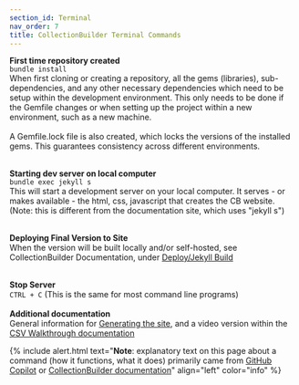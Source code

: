 ```yaml
---
section_id: Terminal
nav_order: 7
title: CollectionBuilder Terminal Commands
---
```


**First time repository created**<br>
`bundle install`<br>
When first cloning or creating a repository, all the gems (libraries), sub-dependencies, and any other necessary dependencies which need to be setup within the development environment. This only needs to be done if the Gemfile changes or when setting up the project within a new environment, such as a new machine.
<br><br>
A Gemfile.lock file is also created, which locks the versions of the installed gems. This guarantees consistency across different environments. 
<br><br>  

**Starting dev server on local computer**<br>
`bundle exec jekyll s` <br>This will start a development server on your local computer. It serves - or makes available - the html, css, javascript that creates the CB website. (Note: this is different from the documentation site, which uses "jekyll s")
<br><br>  

**Deploying Final Version to Site**<br>
When the version will be built locally and/or self-hosted, see CollectionBuilder Documentation, under [Deploy/Jekyll Build](https://collectionbuilder.github.io/cb-docs/docs/deploy/build/)  
<br>

**Stop Server**<br>
`CTRL + C` 
(This is the same for most command line programs)  
<br>
**Additional documentation**<br>
General information for [Generating the site](https://collectionbuilder.github.io/cb-docs/docs/repository/generate), and a video version within the [CSV Walkthrough documentation](https://collectionbuilder.github.io/cb-docs/docs/walkthroughs/csv-walkthrough/#13-run-the-bundle-exec-jekyll-serve-command-to-generate-your-site-video-version)


{% include alert.html text="**Note**: explanatory text on this page about a command (how it functions, what it does) primarily came from [GitHub Copilot](https://github.com/features/copilot) or [CollectionBuilder documentation](https://collectionbuilder.github.io/cb-docs/)" align="left" color="info" %}

